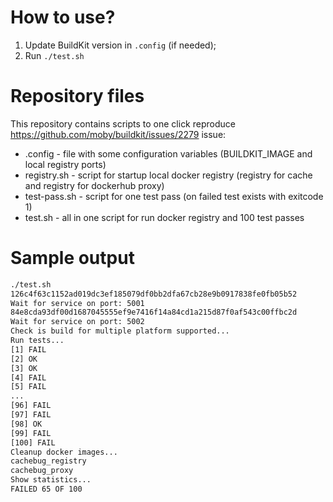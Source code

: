 # How to use?

 1. Update BuildKit version in `.config` (if needed);
 2. Run `./test.sh`


# Repository files

This repository contains scripts to one click reproduce https://github.com/moby/buildkit/issues/2279 issue:

 - .config - file with some configuration variables (BUILDKIT_IMAGE and local registry ports)
 - registry.sh - script for startup local docker registry (registry for cache and registry for dockerhub proxy)
 - test-pass.sh - script for one test pass (on failed test exists with exitcode 1)
 - test.sh - all in one script for run docker registry and 100 test passes


# Sample output
```bash
./test.sh
126c4f63c1152ad019dc3ef185079df0bb2dfa67cb28e9b0917838fe0fb05b52
Wait for service on port: 5001
84e8cda93df00d1687045555ef9e7416f14a84cd1a215d87f0af543c00ffbc2d
Wait for service on port: 5002
Check is build for multiple platform supported...
Run tests...
[1] FAIL
[2] OK
[3] OK
[4] FAIL
[5] FAIL
...
[96] FAIL
[97] FAIL
[98] OK
[99] FAIL
[100] FAIL
Cleanup docker images...
cachebug_registry
cachebug_proxy
Show statistics...
FAILED 65 OF 100
```

